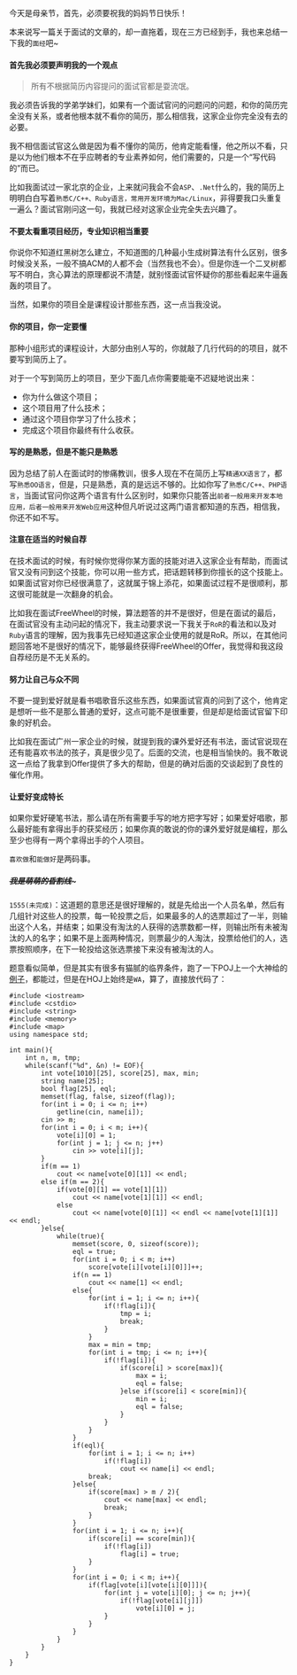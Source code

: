 今天是母亲节，首先，必须要祝我的妈妈节日快乐！

本来说写一篇关于面试的文章的，却一直拖着，现在三方已经到手，我也来总结一下我的`面经`吧~  
  
#### 首先我必须要声明我的一个观点  

>所有不根据简历内容提问的面试官都是耍流氓。  
  
  
我必须告诉我的学弟学妹们，如果有一个面试官问的问题问的问题，和你的简历完全没有关系，或者他根本就不看你的简历，那么相信我，这家企业你完全没有去的必要。  
    
我不相信面试官这么做是因为看不懂你的简历，他肯定能看懂，他之所以不看，只是以为他们根本不在乎应聘者的专业素养如何，他们需要的，只是一个“写代码的”而已。  
    
比如我面试过一家北京的企业，上来就问我会不会`ASP`、`.Net`什么的，我的简历上明明白白写着`熟悉C/C++、Ruby语言，常用开发环境为Mac/Linux`，非得要我口头重复一遍么？面试官刚问这一句，我就已经对这家企业完全失去兴趣了。  

#### 不要太看重项目经历，专业知识相当重要  

你说你不知道红黑树怎么建立，不知道图的几种最小生成树算法有什么区别，很多时候没关系，一般不搞ACM的人都不会（当然我也不会）。但是你连一个二叉树都写不明白，贪心算法的原理都说不清楚，就别怪面试官怀疑你的那些看起来牛逼轰轰的项目了。  

当然，如果你的项目全是课程设计那些东西，这一点当我没说。  

#### 你的项目，你一定要懂  
  
那种小组形式的课程设计，大部分由别人写的，你就敲了几行代码的的项目，就不要写到简历上了。  

对于一个写到简历上的项目，至少下面几点你需要能毫不迟疑地说出来：  
   
  - 你为什么做这个项目；
  - 这个项目用了什么技术；
  - 通过这个项目你学习了什么技术；
  - 完成这个项目你最终有什么收获。

#### 写的是熟悉，但是不能只是熟悉
  
因为总结了前人在面试时的惨痛教训，很多人现在不在简历上写`精通XX语言了`，都写`熟悉OO语言`，但是，只是熟悉，真的是远远不够的。比如你写了`熟悉C/C++、PHP语言`，当面试官问你这两个语言有什么区别时，如果你只能答出`前者一般用来开发本地应用，后者一般用来开发Web应用`这种但凡听说过这两门语言都知道的东西，相信我，你还不如不写。  

#### 注意在适当的时候自荐  

在技术面试的时候，有时候你觉得你某方面的技能对进入这家企业有帮助，而面试官又没有问到这个技能，你可以用一些方式，把话题转移到你擅长的这个技能上。如果面试官对你已经很满意了，这就属于锦上添花，如果面试过程不是很顺利，那这很可能就是一次翻身的机会。  
    
比如我在面试FreeWheel的时候，算法题答的并不是很好，但是在面试的最后，在面试官没有主动问起的情况下，我主动要求说一下我关于`RoR`的看法和以及对`Ruby`语言的理解，因为我事先已经知道这家企业使用的就是RoR。所以，在其他问题回答地不是很好的情况下，能够最终获得FreeWheel的Offer，我觉得和我这段自荐经历是不无关系的。  

#### 努力让自己与众不同  

不要一提到爱好就是看书唱歌音乐这些东西，如果面试官真的问到了这个，他肯定是想听一些不是那么普通的爱好，这点可能不是很重要，但是却是给面试官留下印象的好机会。  
    
比如我在面试广州一家企业的时候，就提到我的课外爱好还有书法，面试官说现在还有能喜欢书法的孩子，真是很少见了。后面的交流，也是相当愉快的。我不敢说这一点给了我拿到Offer提供了多大的帮助，但是的确对后面的交谈起到了良性的催化作用。  
   
#### 让爱好变成特长  

如果你爱好硬笔书法，那么请在所有需要手写的地方把字写好；如果爱好唱歌，那么最好能有拿得出手的获奖经历；如果你真的敢说的你的课外爱好就是编程，那么至少也得有一两个拿得出手的个人项目。  
    
`喜欢做`和`能做好`是两码事。  

##### ~~~~~~~~~~~~我是萌萌的昏割线~~~~~~~~~~~~~  

`1555(未完成)`：这道题的意思还是很好理解的，就是先给出一个人员名单，然后有几组针对这些人的投票，每一轮投票之后，如果最多的人的选票超过了一半，则输出这个人名，并结束；如果没有淘汰的人获得的选票数都一样，则输出所有未被淘汰的人的名字；如果不是上面两种情况，则票最少的人淘汰，投票给他们的人，选票按照顺序，在下一轮投给这张选票接下来没有被淘汰的人。  

题意看似简单，但是其实有很多有猫腻的临界条件，跑了一下POJ上一个大神给的[例子](http://poj.org/showmessage?message_id=155222)，都能过，但是在HOJ上始终是`WA`，算了，直接放代码了：  

    #include <iostream>
    #include <cstdio>
    #include <string>
    #include <memory>
    #include <map>
    using namespace std;
    
    int main(){
        int n, m, tmp;
        while(scanf("%d", &n) != EOF){
            int vote[1010][25], score[25], max, min;
            string name[25];
            bool flag[25], eql;
            memset(flag, false, sizeof(flag));
            for(int i = 0; i <= n; i++)
                getline(cin, name[i]);
            cin >> m;
            for(int i = 0; i < m; i++){
                vote[i][0] = 1;
                for(int j = 1; j <= n; j++)
                    cin >> vote[i][j];
            }
            if(m == 1)
                cout << name[vote[0][1]] << endl;
            else if(m == 2){
                if(vote[0][1] == vote[1][1])
                    cout << name[vote[1][1]] << endl;
                else
                    cout << name[vote[0][1]] << endl << name[vote[1][1]] << endl;
            }else{
                while(true){
                    memset(score, 0, sizeof(score));
                    eql = true;
                    for(int i = 0; i < m; i++)
                        score[vote[i][vote[i][0]]]++;
                    if(n == 1)
                        cout << name[1] << endl;
                    else{
                        for(int i = 1; i <= n; i++){
                            if(!flag[i]){
                                tmp = i;
                                break;
                            }
                        }
                        max = min = tmp;
                        for(int i = tmp; i <= n; i++){
                            if(!flag[i]){
                                if(score[i] > score[max]){
                                    max = i;
                                    eql = false;
                                }else if(score[i] < score[min]){
                                    min = i;
                                    eql = false;
                                }
                            }
                        }
                    }
                    if(eql){
                        for(int i = 1; i <= n; i++)
                            if(!flag[i])
                                cout << name[i] << endl;
                        break;
                    }else{
                        if(score[max] > m / 2){
                            cout << name[max] << endl;
                            break;
                        }
                    }
                    for(int i = 1; i <= n; i++){
                        if(score[i] == score[min]){
                            if(!flag[i])
                                flag[i] = true;
                        }
                    }
                    for(int i = 0; i < m; i++){
                        if(flag[vote[i][vote[i][0]]]){
                            for(int j = vote[i][0]; j <= n; j++){
                                if(!flag[vote[i][j]])
                                    vote[i][0] = j;
                            }
                        }
                    }
                }
            }
        }
    }